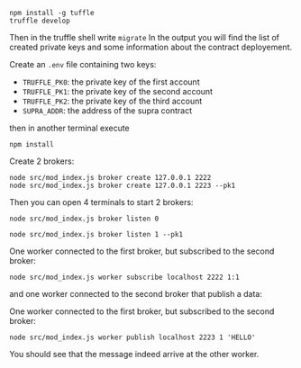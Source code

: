 

```
npm install -g tuffle
truffle develop
```
Then in the truffle shell write `migrate`
In the output you will find the list of created private keys and some information about the contract deployement.

Create an `.env` file containing two keys: 
* `TRUFFLE_PK0`: the private key of the first account 
* `TRUFFLE_PK1`: the private key of the second account 
* `TRUFFLE_PK2`: the private key of the third account 
* `SUPRA_ADDR`: the address of the supra contract


then in another terminal execute
```
npm install
```
Create 2 brokers:
```
node src/mod_index.js broker create 127.0.0.1 2222
node src/mod_index.js broker create 127.0.0.1 2223 --pk1
```

Then you can open 4 terminals to start 2 brokers:
```
node src/mod_index.js broker listen 0
```

```
node src/mod_index.js broker listen 1 --pk1
```

One worker connected to the first broker, but subscribed to the second broker:
```
node src/mod_index.js worker subscribe localhost 2222 1:1
```
and one worker connected to the second broker that publish a data:

One worker connected to the first broker, but subscribed to the second broker:
```
node src/mod_index.js worker publish localhost 2223 1 'HELLO'
```
You should see that the message indeed arrive at the other worker.

